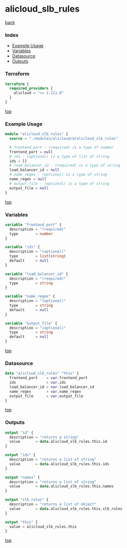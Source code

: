 # alicloud_slb_rules

[back](../alicloud.md)

### Index

- [Example Usage](#example-usage)
- [Variables](#variables)
- [Datasource](#datasource)
- [Outputs](#outputs)

### Terraform

```terraform
terraform {
  required_providers {
    alicloud = ">= 1.111.0"
  }
}
```

[top](#index)

### Example Usage

```terraform
module "alicloud_slb_rules" {
  source = "./modules/alicloud/d/alicloud_slb_rules"

  # frontend_port - (required) is a type of number
  frontend_port = null
  # ids - (optional) is a type of list of string
  ids = []
  # load_balancer_id - (required) is a type of string
  load_balancer_id = null
  # name_regex - (optional) is a type of string
  name_regex = null
  # output_file - (optional) is a type of string
  output_file = null
}
```

[top](#index)

### Variables

```terraform
variable "frontend_port" {
  description = "(required)"
  type        = number
}

variable "ids" {
  description = "(optional)"
  type        = list(string)
  default     = null
}

variable "load_balancer_id" {
  description = "(required)"
  type        = string
}

variable "name_regex" {
  description = "(optional)"
  type        = string
  default     = null
}

variable "output_file" {
  description = "(optional)"
  type        = string
  default     = null
}
```

[top](#index)

### Datasource

```terraform
data "alicloud_slb_rules" "this" {
  frontend_port    = var.frontend_port
  ids              = var.ids
  load_balancer_id = var.load_balancer_id
  name_regex       = var.name_regex
  output_file      = var.output_file
}
```

[top](#index)

### Outputs

```terraform
output "id" {
  description = "returns a string"
  value       = data.alicloud_slb_rules.this.id
}

output "ids" {
  description = "returns a list of string"
  value       = data.alicloud_slb_rules.this.ids
}

output "names" {
  description = "returns a list of string"
  value       = data.alicloud_slb_rules.this.names
}

output "slb_rules" {
  description = "returns a list of object"
  value       = data.alicloud_slb_rules.this.slb_rules
}

output "this" {
  value = alicloud_slb_rules.this
}
```

[top](#index)